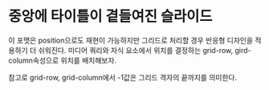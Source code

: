 # 중앙에 타이틀이 곁들여진 슬라이드

이 포맷은 position으로도 재현이 가능하지만 그리드로 처리할 경우 반응형 디자인을 적용하기 더 쉬워진다. 미디어 쿼리와 자식 요소에서 위치를 결정하는 grid-row, gird-column속성으로 위치를 배치해보자.

참고로 grid-row, grid-column에서 -1값은 그리드 격자의 끝까지를 의미한다.